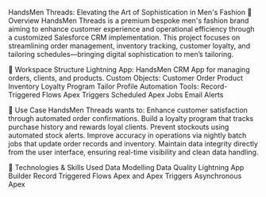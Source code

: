 HandsMen Threads: Elevating the Art of Sophistication in Men's Fashion
📌 Overview
HandsMen Threads is a premium bespoke men's fashion brand aiming to enhance customer experience and operational efficiency through a customized Salesforce CRM implementation. This project focuses on streamlining order management, inventory tracking, customer loyalty, and tailoring schedules—bringing digital sophistication to men’s tailoring.

🧠 Workspace Structure
Lightning App:
HandsMen CRM App for managing orders, clients, and products.
Custom Objects:
Customer
Order
Product
Inventory
Loyalty Program
Tailor Profile
Automation Tools:
Record-Triggered Flows
Apex Triggers
Scheduled Apex Jobs
Email Alerts

💼 Use Case
HandsMen Threads wants to:
Enhance customer satisfaction through automated order confirmations.
Build a loyalty program that tracks purchase history and rewards loyal clients.
Prevent stockouts using automated stock alerts.
Improve accuracy in operations via nightly batch jobs that update order records and inventory.
Maintain data integrity directly from the user interface, ensuring real-time visibility and clean data handling.

🧪 Technologies & Skills Used
    Data Modelling
    Data Quality
    Lightning App Builder 
    Record Triggered Flows
    Apex and Apex Triggers
    Asynchronous Apex
